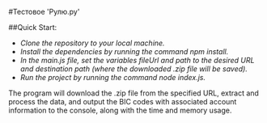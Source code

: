 #Тестовое 'Рулю.ру'

##Quick Start:

- _Clone the repository to your local machine._
- _Install the dependencies by running the command npm install._
- _In the main.js file, set the variables fileUrl and path to the desired URL and destination path (where the downloaded .zip file will be saved)._
- _Run the project by running the command node index.js._

The program will download the .zip file from the specified URL, extract and process the data, and output the BIC codes with associated account information to the console, along with the time and memory usage.
